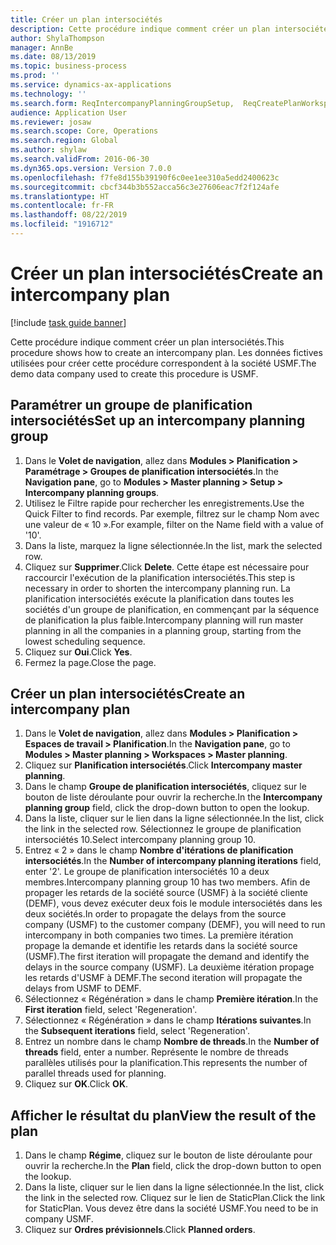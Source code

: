```yaml
---
title: Créer un plan intersociétés
description: Cette procédure indique comment créer un plan intersociétés.
author: ShylaThompson
manager: AnnBe
ms.date: 08/13/2019
ms.topic: business-process
ms.prod: ''
ms.service: dynamics-ax-applications
ms.technology: ''
ms.search.form: ReqIntercompanyPlanningGroupSetup,  ReqCreatePlanWorkspace
audience: Application User
ms.reviewer: josaw
ms.search.scope: Core, Operations
ms.search.region: Global
ms.author: shylaw
ms.search.validFrom: 2016-06-30
ms.dyn365.ops.version: Version 7.0.0
ms.openlocfilehash: f7fe8d155b39190f6c0ee1ee310a5edd2400623c
ms.sourcegitcommit: cbcf344b3b552acca56c3e27606eac7f2f124afe
ms.translationtype: HT
ms.contentlocale: fr-FR
ms.lasthandoff: 08/22/2019
ms.locfileid: "1916712"
---
```

# <a name="create-an-intercompany-plan"></a><span data-ttu-id="c9218-103">Créer un plan intersociétés</span><span class="sxs-lookup"><span data-stu-id="c9218-103">Create an intercompany plan</span></span>

[!include [task guide banner](../../includes/task-guide-banner.md)]

<span data-ttu-id="c9218-104">Cette procédure indique comment créer un plan intersociétés.</span><span class="sxs-lookup"><span data-stu-id="c9218-104">This procedure shows how to create an intercompany plan.</span></span> <span data-ttu-id="c9218-105">Les données fictives utilisées pour créer cette procédure correspondent à la société USMF.</span><span class="sxs-lookup"><span data-stu-id="c9218-105">The demo data company used to create this procedure is USMF.</span></span>


## <a name="set-up-an-intercompany-planning-group"></a><span data-ttu-id="c9218-106">Paramétrer un groupe de planification intersociétés</span><span class="sxs-lookup"><span data-stu-id="c9218-106">Set up an intercompany planning group</span></span> 
1. <span data-ttu-id="c9218-107">Dans le **Volet de navigation**, allez dans **Modules > Planification > Paramétrage > Groupes de planification intersociétés**.</span><span class="sxs-lookup"><span data-stu-id="c9218-107">In the **Navigation pane**, go to **Modules > Master planning > Setup > Intercompany planning groups**.</span></span> 
2. <span data-ttu-id="c9218-108">Utilisez le Filtre rapide pour rechercher les enregistrements.</span><span class="sxs-lookup"><span data-stu-id="c9218-108">Use the Quick Filter to find records.</span></span> <span data-ttu-id="c9218-109">Par exemple, filtrez sur le champ Nom avec une valeur de « 10 ».</span><span class="sxs-lookup"><span data-stu-id="c9218-109">For example, filter on the Name field with a value of '10'.</span></span>
3. <span data-ttu-id="c9218-110">Dans la liste, marquez la ligne sélectionnée.</span><span class="sxs-lookup"><span data-stu-id="c9218-110">In the list, mark the selected row.</span></span>
4. <span data-ttu-id="c9218-111">Cliquez sur **Supprimer**.</span><span class="sxs-lookup"><span data-stu-id="c9218-111">Click **Delete**.</span></span> <span data-ttu-id="c9218-112">Cette étape est nécessaire pour raccourcir l'exécution de la planification intersociétés.</span><span class="sxs-lookup"><span data-stu-id="c9218-112">This step is necessary in order to shorten the intercompany planning run.</span></span>   <span data-ttu-id="c9218-113">La planification intersociétés exécute la planification dans toutes les sociétés d'un groupe de planification, en commençant par la séquence de planification la plus faible.</span><span class="sxs-lookup"><span data-stu-id="c9218-113">Intercompany planning will run master planning in all the companies in a planning group, starting from the lowest scheduling sequence.</span></span>  
5. <span data-ttu-id="c9218-114">Cliquez sur **Oui**.</span><span class="sxs-lookup"><span data-stu-id="c9218-114">Click **Yes**.</span></span>
6. <span data-ttu-id="c9218-115">Fermez la page.</span><span class="sxs-lookup"><span data-stu-id="c9218-115">Close the page.</span></span>

## <a name="create-an-intercompany-plan"></a><span data-ttu-id="c9218-116">Créer un plan intersociétés</span><span class="sxs-lookup"><span data-stu-id="c9218-116">Create an intercompany plan</span></span>
1. <span data-ttu-id="c9218-117">Dans le **Volet de navigation**, allez dans **Modules > Planification > Espaces de travail > Planification**.</span><span class="sxs-lookup"><span data-stu-id="c9218-117">In the **Navigation pane**, go to **Modules > Master planning > Workspaces > Master planning**.</span></span>
2. <span data-ttu-id="c9218-118">Cliquez sur **Planification intersociétés**.</span><span class="sxs-lookup"><span data-stu-id="c9218-118">Click **Intercompany master planning**.</span></span>  
3. <span data-ttu-id="c9218-119">Dans le champ **Groupe de planification intersociétés**, cliquez sur le bouton de liste déroulante pour ouvrir la recherche.</span><span class="sxs-lookup"><span data-stu-id="c9218-119">In the **Intercompany planning group** field, click the drop-down button to open the lookup.</span></span>
4. <span data-ttu-id="c9218-120">Dans la liste, cliquer sur le lien dans la ligne sélectionnée.</span><span class="sxs-lookup"><span data-stu-id="c9218-120">In the list, click the link in the selected row.</span></span> <span data-ttu-id="c9218-121">Sélectionnez le groupe de planification intersociétés 10.</span><span class="sxs-lookup"><span data-stu-id="c9218-121">Select intercompany planning group 10.</span></span>  
5. <span data-ttu-id="c9218-122">Entrez « 2 » dans le champ **Nombre d'itérations de planification intersociétés**.</span><span class="sxs-lookup"><span data-stu-id="c9218-122">In the **Number of intercompany planning iterations** field, enter '2'.</span></span> <span data-ttu-id="c9218-123">Le groupe de planification intersociétés 10 a deux membres.</span><span class="sxs-lookup"><span data-stu-id="c9218-123">Intercompany planning group 10 has two members.</span></span> <span data-ttu-id="c9218-124">Afin de propager les retards de la société source (USMF) à la société cliente (DEMF), vous devez exécuter deux fois le module intersociétés dans les deux sociétés.</span><span class="sxs-lookup"><span data-stu-id="c9218-124">In order to propagate the delays from the source company (USMF) to the customer company (DEMF), you will need to run intercompany in both companies two times.</span></span> <span data-ttu-id="c9218-125">La première itération propage la demande et identifie les retards dans la société source (USMF).</span><span class="sxs-lookup"><span data-stu-id="c9218-125">The first iteration will propagate the demand and identify the delays in the source company (USMF).</span></span> <span data-ttu-id="c9218-126">La deuxième itération propage les retards d'USMF à DEMF.</span><span class="sxs-lookup"><span data-stu-id="c9218-126">The second iteration will propagate the delays from USMF to DEMF.</span></span>  
6. <span data-ttu-id="c9218-127">Sélectionnez « Régénération » dans le champ **Première itération**.</span><span class="sxs-lookup"><span data-stu-id="c9218-127">In the **First iteration** field, select 'Regeneration'.</span></span>
7. <span data-ttu-id="c9218-128">Sélectionnez « Régénération » dans le champ **Itérations suivantes**.</span><span class="sxs-lookup"><span data-stu-id="c9218-128">In the **Subsequent iterations** field, select 'Regeneration'.</span></span>
8. <span data-ttu-id="c9218-129">Entrez un nombre dans le champ **Nombre de threads**.</span><span class="sxs-lookup"><span data-stu-id="c9218-129">In the **Number of threads** field, enter a number.</span></span> <span data-ttu-id="c9218-130">Représente le nombre de threads parallèles utilisés pour la planification.</span><span class="sxs-lookup"><span data-stu-id="c9218-130">This represents the number of parallel threads used for planning.</span></span>  
9. <span data-ttu-id="c9218-131">Cliquez sur **OK**.</span><span class="sxs-lookup"><span data-stu-id="c9218-131">Click **OK**.</span></span>

## <a name="view-the-result-of-the-plan"></a><span data-ttu-id="c9218-132">Afficher le résultat du plan</span><span class="sxs-lookup"><span data-stu-id="c9218-132">View the result of the plan</span></span>
1. <span data-ttu-id="c9218-133">Dans le champ **Régime**, cliquez sur le bouton de liste déroulante pour ouvrir la recherche.</span><span class="sxs-lookup"><span data-stu-id="c9218-133">In the **Plan** field, click the drop-down button to open the lookup.</span></span>
2. <span data-ttu-id="c9218-134">Dans la liste, cliquer sur le lien dans la ligne sélectionnée.</span><span class="sxs-lookup"><span data-stu-id="c9218-134">In the list, click the link in the selected row.</span></span> <span data-ttu-id="c9218-135">Cliquez sur le lien de StaticPlan.</span><span class="sxs-lookup"><span data-stu-id="c9218-135">Click the link for StaticPlan.</span></span> <span data-ttu-id="c9218-136">Vous devez être dans la société USMF.</span><span class="sxs-lookup"><span data-stu-id="c9218-136">You need to be in company USMF.</span></span>  
3. <span data-ttu-id="c9218-137">Cliquez sur **Ordres prévisionnels**.</span><span class="sxs-lookup"><span data-stu-id="c9218-137">Click **Planned orders**.</span></span>

